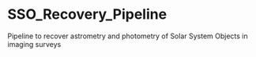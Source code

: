# SSO_Recovery_Pipeline
Pipeline to recover astrometry and photometry of Solar System Objects in imaging surveys
